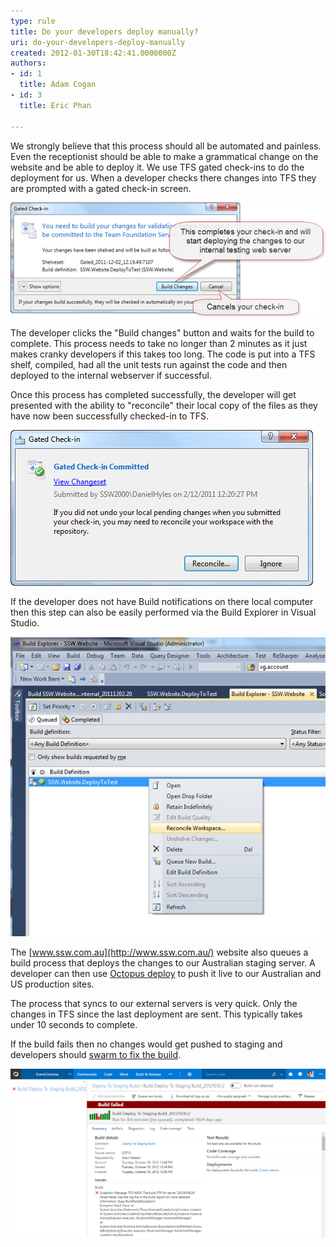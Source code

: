 ```yaml
---
type: rule
title: Do your developers deploy manually?
uri: do-your-developers-deploy-manually
created: 2012-01-30T18:42:41.0000000Z
authors:
- id: 1
  title: Adam Cogan
- id: 3
  title: Eric Phan

---
```


We strongly believe that this process should all be automated and painless. Even the receptionist should be able to make a grammatical change on the website and be able to deploy it.
We use TFS gated check-ins to do the deployment for us. When a developer checks there changes into TFS they are prompted with a gated check-in screen.

![ "Build" screen](deployment1.jpg)


The developer clicks the "Build changes" button and waits for the build to complete. This process needs to take no longer than 2 minutes as it just makes cranky developers if this takes too long.
The code is put into a TFS shelf, compiled, had all the unit tests run against the code and then deployed to the internal webserver if successful.

Once this process has completed successfully, the developer will get presented with the ability to "reconcile" their local copy of the files as they have now been successfully checked-in to TFS.

![ Click on the "Reconcile" button to update your local files](deployment2.jpg)


If the developer does not have Build notifications on there local computer then this step can also be easily performed via the Build Explorer in Visual Studio.

![ Right click on your last successful build and choose "Reconcile Workspace"](deployment3.jpg)


The [www.ssw.com.au](http://www.ssw.com.au/) website also queues a build process that deploys the changes to our Australian staging server. A developer can then use [Octopus deploy](/_layouts/15/FIXUPREDIRECT.ASPX?WebId=3dfc0e07-e23a-4cbb-aac2-e778b71166a2&TermSetId=07da3ddf-0924-4cd2-a6d4-a4809ae20160&TermId=580a6735-c102-48c2-bf22-91ff3cc9ead5) to push it live to our Australian and US production sites.

The process that syncs to our external servers is very quick. Only the changes in TFS since the last deployment are sent. This typically takes under 10 seconds to complete.

If the build fails then no changes would get pushed to staging and developers should [swarm to fix the build](/_layouts/15/FIXUPREDIRECT.ASPX?WebId=3dfc0e07-e23a-4cbb-aac2-e778b71166a2&TermSetId=07da3ddf-0924-4cd2-a6d4-a4809ae20160&TermId=aea8bbdc-6efd-413a-b988-1c348dd77eb4).


![ See the build failing and who requested it](2017-04-11_10-13-08.png)
